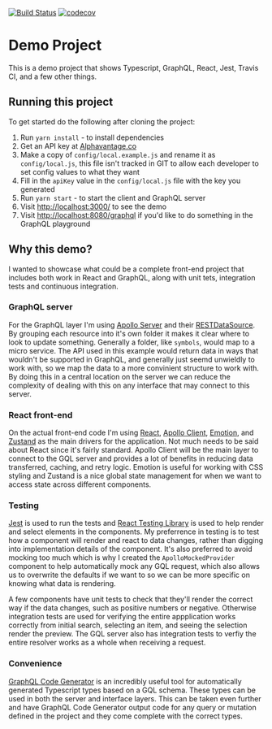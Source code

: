 [![Build Status](https://travis-ci.com/ebuchmann/demo-project.svg?branch=master)](https://travis-ci.com/ebuchmann/demo-project)
[![codecov](https://codecov.io/gh/ebuchmann/demo-project/branch/master/graph/badge.svg)](https://codecov.io/gh/ebuchmann/demo-project)

# Demo Project

This is a demo project that shows Typescript, GraphQL, React, Jest, Travis CI, and a few other things.

## Running this project

To get started do the following after cloning the project:

1. Run `yarn install` - to install dependencies
2. Get an API key at [Alphavantage.co](https://www.alphavantage.co/support/#api-key)
3. Make a copy of `config/local.example.js` and rename it as `config/local.js`, this file isn't tracked in GIT to allow each developer to set config values to what they want
4. Fill in the `apiKey` value in the `config/local.js` file with the key you generated
5. Run `yarn start` - to start the client and GraphQL server
6. Visit [http://localhost:3000/](http://localhost:3000/) to see the demo
7. Visit [http://localhost:8080/graphql](http://localhost:8080/graphql) if you'd like to do something in the GraphQL playground

## Why this demo?

I wanted to showcase what could be a complete front-end project that includes both work in React and GraphQL, along with unit tets, integration tests and continuous integration.

### GraphQL server

For the GraphQL layer I'm using [Apollo Server][server] and their [RESTDataSource][rest]. By grouping each resource into it's own folder it makes it clear where to look to update something. Generally a folder, like `symbols`, would map to a micro service. The API used in this example would return data in ways that wouldn't be supported in GraphQL, and generally just seemd unwieldly to work with, so we map the data to a more convinient structure to work with. By doing this in a central location on the server we can reduce the complexity of dealing with this on any interface that may connect to this server.

### React front-end

On the actual front-end code I'm using [React][react], [Apollo Client][apollo], [Emotion][emotion], and [Zustand][zustand] as the main drivers for the application. Not much needs to be said about React since it's fairly standard. Apollo Client will be the main layer to connect to the GQL server and provides a lot of benefits in reducing data transferred, caching, and retry logic. Emotion is useful for working with CSS styling and Zustand is a nice global state management for when we want to access state across different components.

### Testing

[Jest][jest] is used to run the tests and [React Testing Library][rtl] is used to help render and select elements in the components. My preferrence in testing is to test how a component will render and react to data changes, rather than digging into implementation details of the component. It's also preferred to avoid mocking too much which is why I created the `ApolloMockedProvider` component to help automatically mock any GQL request, which also allows us to overwrite the defaults if we want to so we can be more specific on knowing what data is rendering.

A few components have unit tests to check that they'll render the correct way if the data changes, such as positive numbers or negative. Otherwise integration tests are used for verifying the entire appplication works correctly from initial search, selecting an item, and seeing the selection render the preview. The GQL server also has integration tests to verfiy the entire resolver works as a whole when receiving a request.

### Convenience

[GraphQL Code Generator][codegen] is an incredibly useful tool for automatically generated Typescript types based on a GQL schema. These types can be used in both the server and interface layers. This can be taken even further and have GraphQL Code Generator output code for any query or mutation defined in the project and they come complete with the correct types.

[zustand]: https://github.com/pmndrs/zustand 'Zustand'
[emotion]: https://emotion.sh/docs/introduction 'Emotion'
[apollo]: https://www.apollographql.com/docs/react/ 'Apollo Client'
[react]: https://reactjs.org/ 'React'
[rtl]: https://testing-library.com/docs/react-testing-library/intro/ 'React Testing Library'
[jest]: https://jestjs.io/ 'Jest'
[codegen]: https://www.graphql-code-generator.com/ 'GraphQL Code Generator'
[server]: https://www.apollographql.com/docs/apollo-server/ 'Apollo Server'
[rest]: https://www.apollographql.com/docs/apollo-server/data/data-sources/#restdatasource-reference 'RESTDataSource'
